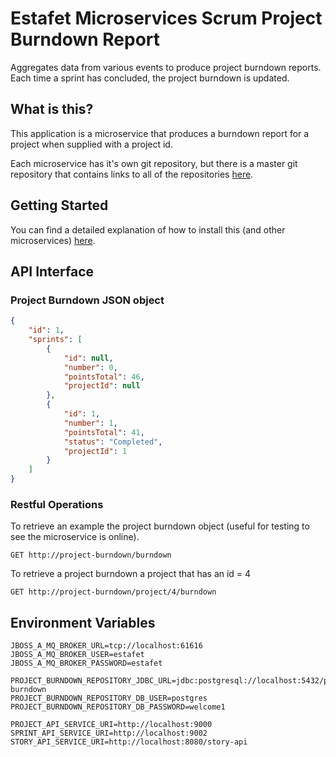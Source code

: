 # Estafet Microservices Scrum Project Burndown Report
Aggregates data from various events to produce project burndown reports. Each time a sprint has concluded, the project burndown is updated.
## What is this?
This application is a microservice that produces a burndown report for a project when supplied with a project id.

Each microservice has it's own git repository, but there is a master git repository that contains links to all of the repositories [here](https://github.com/Estafet-LTD/estafet-microservices-scrum).
## Getting Started
You can find a detailed explanation of how to install this (and other microservices) [here](https://github.com/Estafet-LTD/estafet-microservices-scrum#getting-started).
## API Interface

### Project Burndown JSON object

```json
{
    "id": 1,
    "sprints": [
        {
            "id": null,
            "number": 0,
            "pointsTotal": 46,
            "projectId": null
        },
        {
            "id": 1,
            "number": 1,
            "pointsTotal": 41,
            "status": "Completed",
            "projectId": 1
        }
    ]
}
```

### Restful Operations

To retrieve an example the project burndown object (useful for testing to see the microservice is online).

```
GET http://project-burndown/burndown
```

To retrieve a project burndown a project that has an id = 4

```
GET http://project-burndown/project/4/burndown
```

## Environment Variables
```
JBOSS_A_MQ_BROKER_URL=tcp://localhost:61616
JBOSS_A_MQ_BROKER_USER=estafet
JBOSS_A_MQ_BROKER_PASSWORD=estafet

PROJECT_BURNDOWN_REPOSITORY_JDBC_URL=jdbc:postgresql://localhost:5432/project-burndown
PROJECT_BURNDOWN_REPOSITORY_DB_USER=postgres
PROJECT_BURNDOWN_REPOSITORY_DB_PASSWORD=welcome1

PROJECT_API_SERVICE_URI=http://localhost:9000
SPRINT_API_SERVICE_URI=http://localhost:9002
STORY_API_SERVICE_URI=http://localhost:8080/story-api
```

